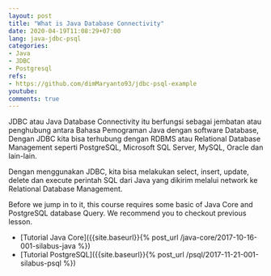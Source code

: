 ```yaml
---
layout: post
title: "What is Java Database Connectivity"
date: 2020-04-19T11:08:29+07:00
lang: java-jdbc-psql
categories:
- Java
- JDBC
- Postgresql 
refs: 
- https://github.com/dimMaryanto93/jdbc-psql-example
youtube: 
comments: true
---
```


JDBC atau Java Database Connectivity itu berfungsi sebagai jembatan atau penghubung antara Bahasa Pemograman Java dengan software Database, Dengan JDBC kita bisa terhubung dengan RDBMS atau Relational Database Management seperti PostgreSQL, Microsoft SQL Server, MySQL, Oracle dan lain-lain.

Dengan menggunakan JDBC, kita bisa melakukan select, insert, update, delete dan execute perintah SQL dari Java yang dikirim melalui network ke Relational Database Management.

Before we jump in to it, this course requires some basic of Java Core and PostgreSQL database Query. We recommend you to checkout previous lesson.

- [Tutorial Java Core]({{site.baseurl}}{% post_url /java-core/2017-10-16-001-silabus-java %})
- [Tutorial PostgreSQL]({{site.baseurl}}{% post_url /psql/2017-11-21-001-silabus-psql %})